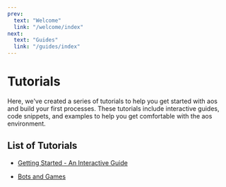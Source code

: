 ```yaml
---
prev:
  text: "Welcome"
  link: "/welcome/index"
next:
  text: "Guides"
  link: "/guides/index"
---
```


# Tutorials

Here, we've created a series of tutorials to help you get started with aos and build your first processes. These tutorials include interactive guides, code snippets, and examples to help you get comfortable with the aos environment.

## List of Tutorials

- [Getting Started - An Interactive Guide](begin/index)

- [Bots and Games](bots-and-games/index)
